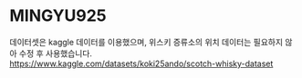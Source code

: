 # MINGYU925
데이터셋은 kaggle 데이터를 이용했으며, 위스키 증류소의 위치 데이터는 필요하지 않아 수정 후 사용했습니다.
https://www.kaggle.com/datasets/koki25ando/scotch-whisky-dataset
